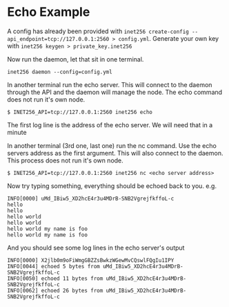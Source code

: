 # Echo Example

A config has already been provided with `inet256 create-config --api_endpoint=tcp://127.0.0.1:2560 > config.yml`.
Generate your own key with `inet256 keygen > private_key.inet256`

Now run the daemon, let that sit in one terminal.
```
inet256 daemon --config=config.yml
```

In another terminal run the echo server.
This will connect to the daemon through the API and the daemon will manage the node.
The echo command does not run it's own node.
```shell
$ INET256_API=tcp://127.0.0.1:2560 inet256 echo
```

The first log line is the address of the echo server. We will need that in a minute

In another terminal (3rd one, last one) run the nc command.  Use the echo servers address as the first argument.
This will also connect to the daemon.
This process does not run it's own node.

```shell
$ INET256_API=tcp://127.0.0.1:2560 inet256 nc <echo server address>
```

Now try typing something, everything should be echoed back to you.
e.g.
```
INFO[0000] uMd_IBiw5_XD2hcE4r3u4MDrB-SNB2VgrejfkffoL-c
hello
hello
hello world
hello world
hello world my name is foo
hello world my name is foo
```

And you should see some log lines in the echo server's output

```
INFO[0000] X2jlb0m9oFiWmgGBZZsBwkzWGewMvCQswlFQgIu1IPY
INFO[0044] echoed 5 bytes from uMd_IBiw5_XD2hcE4r3u4MDrB-SNB2VgrejfkffoL-c
INFO[0050] echoed 11 bytes from uMd_IBiw5_XD2hcE4r3u4MDrB-SNB2VgrejfkffoL-c
INFO[0062] echoed 26 bytes from uMd_IBiw5_XD2hcE4r3u4MDrB-SNB2VgrejfkffoL-c
```
